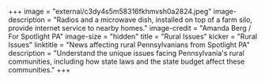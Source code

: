 +++
image = "external/c3dy4s5m58316fkhmvsh0a2824.jpeg"
image-description = "Radios and a microwave dish, installed on top of a farm silo, provide internet service to nearby homes."
image-credit = "Amanda Berg / For Spotlight PA"
image-size = "hidden"
title = "Rural Issues"
kicker = "Rural Issues"
linktitle = "News affecting rural Pennsylvanians from Spotlight PA"
description = "Understand the unique issues facing Pennsylvania's rural communities, including how state laws and the state budget affect these communities."
+++

